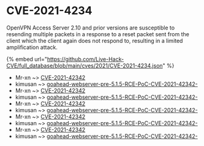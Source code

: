 # CVE-2021-4234

OpenVPN Access Server 2.10 and prior versions are susceptible to resending multiple packets in a response to a reset packet sent from the client which the client again does not respond to, resulting in a limited amplification attack.

{% embed url="https://github.com/Live-Hack-CVE/full_database/blob/main/cves/2021/CVE-2021-4234.json" %}


* Mr-xn ~> [CVE-2021-42342](https://www.alice-snow.ru/2021/database/cve-2021-4234/cve-2021-42342-mr-xn)
* kimusan ~> [goahead-webserver-pre-5.1.5-RCE-PoC-CVE-2021-42342-](https://www.alice-snow.ru/2021/database/cve-2021-4234/goahead-webserver-pre-5.1.5-rce-poc-cve-2021-42342--kimusan)
* Mr-xn ~> [CVE-2021-42342](https://www.alice-snow.ru/2021/database/cve-2021-4234/cve-2021-42342-mr-xn)
* kimusan ~> [goahead-webserver-pre-5.1.5-RCE-PoC-CVE-2021-42342-](https://www.alice-snow.ru/2021/database/cve-2021-4234/goahead-webserver-pre-5.1.5-rce-poc-cve-2021-42342--kimusan)
* Mr-xn ~> [CVE-2021-42342](https://www.alice-snow.ru/2021/database/cve-2021-4234/cve-2021-42342-mr-xn)
* kimusan ~> [goahead-webserver-pre-5.1.5-RCE-PoC-CVE-2021-42342-](https://www.alice-snow.ru/2021/database/cve-2021-4234/goahead-webserver-pre-5.1.5-rce-poc-cve-2021-42342--kimusan)
* Mr-xn ~> [CVE-2021-42342](https://www.alice-snow.ru/2021/database/cve-2021-4234/cve-2021-42342-mr-xn)
* kimusan ~> [goahead-webserver-pre-5.1.5-RCE-PoC-CVE-2021-42342-](https://www.alice-snow.ru/2021/database/cve-2021-4234/goahead-webserver-pre-5.1.5-rce-poc-cve-2021-42342--kimusan)
* Mr-xn ~> [CVE-2021-42342](https://www.alice-snow.ru/2021/database/cve-2021-4234/cve-2021-42342-mr-xn)
* kimusan ~> [goahead-webserver-pre-5.1.5-RCE-PoC-CVE-2021-42342-](https://www.alice-snow.ru/2021/database/cve-2021-4234/goahead-webserver-pre-5.1.5-rce-poc-cve-2021-42342--kimusan)